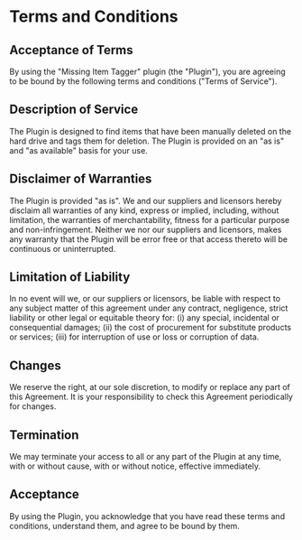 # Terms and Conditions

## Acceptance of Terms

By using the "Missing Item Tagger" plugin (the "Plugin"), you are agreeing to be bound by the following terms and conditions ("Terms of Service").

## Description of Service

The Plugin is designed to find items that have been manually deleted on the hard drive and tags them for deletion. The Plugin is provided on an "as is" and "as available" basis for your use.

## Disclaimer of Warranties

The Plugin is provided "as is". We and our suppliers and licensors hereby disclaim all warranties of any kind, express or implied, including, without limitation, the warranties of merchantability, fitness for a particular purpose and non-infringement. Neither we nor our suppliers and licensors, makes any warranty that the Plugin will be error free or that access thereto will be continuous or uninterrupted.

## Limitation of Liability

In no event will we, or our suppliers or licensors, be liable with respect to any subject matter of this agreement under any contract, negligence, strict liability or other legal or equitable theory for: (i) any special, incidental or consequential damages; (ii) the cost of procurement for substitute products or services; (iii) for interruption of use or loss or corruption of data.

## Changes

We reserve the right, at our sole discretion, to modify or replace any part of this Agreement. It is your responsibility to check this Agreement periodically for changes.

## Termination

We may terminate your access to all or any part of the Plugin at any time, with or without cause, with or without notice, effective immediately.

## Acceptance

By using the Plugin, you acknowledge that you have read these terms and conditions, understand them, and agree to be bound by them.